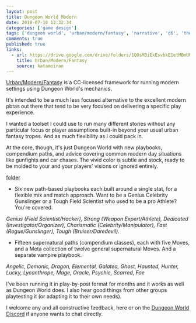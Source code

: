 ```yaml
---
layout: post
title: Dungeon World Modern
date: 2018-07-18 12:32:34
categories: ['game design']
tags: ['dungeon world', 'urban/modern/fantasy', 'narrative', 'd6', 'theory',  'pbta', 'apocalypse world', 'rpglet']
comments: true
published: true
links:
  - url: https://drive.google.com/drive/folders/1QOsM3iExEsvbkE1etMBmUNY9S4Ie_gnN
    title: Urban/Modern/Fantasy
    source: katamoiran
---
```


[Urban/Modern/Fantasy](https://drive.google.com/drive/folders/1QOsM3iExEsvbkE1etMBmUNY9S4Ie_gnN) is a CC-licensed framework for running modern settings using Dungeon World's mechanics.

It's intended to be a much less focused alternative to the excellent modern pbtas out there that tend to be very focused on delivering a specific play experience.

I wanted a toolset I could use to run many different stories without any particular focus or player assumptions built-in beyond your usual urban fantasy tropes. And as much flexibility as I could pack in.

At the core, though, it's just Dungeon World with new playbooks, compendium paths, and advice covering common modern day situations like gunfights and car chases. The vivid color is subtle and stock, ready to be molded to your and your players' visions or ignored entirely.

<!--more-->

[folder](https://drive.google.com/drive/folders/1QOsM3iExEsvbkE1etMBmUNY9S4Ie_gnN)

* Six new path-based playbooks each built around a single stat, for a flexible mix and match approach. Want to be a Genius Celebrity Gunslinger or a Tough Field Scientist who used to be a pro Athlete? You're covered.

*Genius (Field Scientist/Hacker), Strong (Weapon Expert/Athlete), Dedicated (Investigator/Organizer), Charismatic (Celebrity/Manipulator), Fast (Rogue/Gunslinger), Tough (Bruiser/Daredevil).*

* Fifteen supernatural paths (compendium classes), each with five Moves, and a Meta collection of twelve general supernatural Moves. And a separate vampire playbook.

*Angelic, Demonic, Dragon, Elemental, Galatea, Ghost, Haunted, Hunter, Lucky, Lycanthrope, Mage, Oracle, Psychic, Scarred, Fae*

I've been running it in play-by-post format for months and it works as well as Dungeon World does. I also hear good things from other groups playtesting it (or adapting it to their own needs).

I welcome any and all constructive feedback, here or on the [Dungeon World Discord](https://discord.gg/Ue7cQwk) if anyone wants to chat directly.
